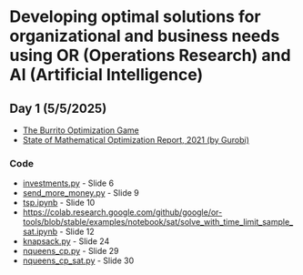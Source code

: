 # Developing optimal solutions for organizational and business needs using OR (Operations Research) and AI (Artificial Intelligence)

## Day 1 (5/5/2025)

- [The Burrito Optimization Game](https://doi.org/10.1287/orms.2022.04.14)
- [State of Mathematical Optimization Report, 2021 (by Gurobi)](./day1/Report-StateOfMathematicalOptimizationReport.pdf)

### Code

- [investments.py](./day1/investments.py) -  Slide 6
- [send_more_money.py](./day1/send_more_money.py) - Slide 9
- [tsp.ipynb](./day1/tsp.ipynb) - Slide 10
- <https://colab.research.google.com/github/google/or-tools/blob/stable/examples/notebook/sat/solve_with_time_limit_sample_sat.ipynb> - Slide  12
- [knapsack.py](./day1/knapsack.py) - Slide 24
- [nqueens_cp.py](./day1/nqueens_cp.py) - Slide 29
- [nqueens_cp_sat.py](./day1/nqueens_cpsat.py) - Slide 30



<!-- ## Day 2 (6/5/2025)


## Day 3 (7/5/2025) -->